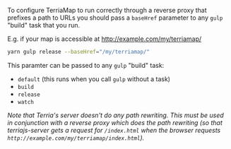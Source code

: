 To configure TerriaMap to run correctly through a reverse proxy that prefixes a path to URLs you should pass a `baseHref` parameter to any `gulp` "build" task that you run.

E.g. if your map is accessible at http://example.com/my/terriamap/
```bash
yarn gulp release --baseHref="/my/terriamap/"
```
This paramter can be passed to any `gulp` "build" task:
* `default` (this runs when you call `gulp` without a task)
* `build`
* `release`
* `watch`

_Note that Terria's server doesn't do any path rewriting. This must be used in conjunction with a reverse proxy which does the path rewriting (so that terriajs-server gets a request for `/index.html` when the browser requests `http://example.com/my/terriamap/index.html`)._
